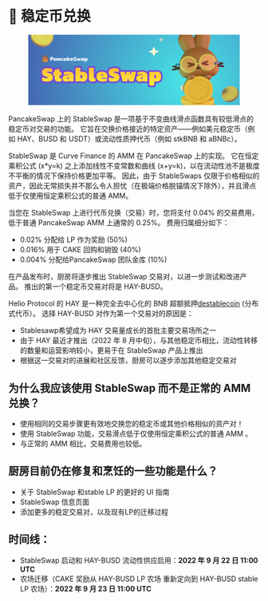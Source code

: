 # 🔄 稳定币兑换

<figure><img src="../../.gitbook/assets/docs masthead (1).png" alt=""><figcaption></figcaption></figure>

PancakeSwap 上的 StableSwap 是一项基于不变曲线滑点函数具有较低滑点的稳定币对交易的功能。 它旨在交换价格接近的特定资产——例如美元稳定币（例如 HAY、BUSD 和 USDT）或流动性质押代币（例如 stkBNB 和 aBNBc）。&#x20;

StableSwap 是 Curve Finance 的 AMM 在 PancakeSwap 上的实现。 它在恒定乘积公式 (x\*y=k) 之上添加线性不变常数和曲线 (x+y=k)，以在流动性池不是极度不平衡的情况下保持价格更加平等。 因此，由于 StableSwaps 仅限于价格相似的资产，因此无常损失并不那么令人担忧（在极端价格脱锚情况下除外），并且滑点低于仅使用恒定乘积公式的普通 AMM。&#x20;

当您在 StableSwap 上进行代币兑换（交易）时，您将支付 0.04% 的交易费用，低于普通 PancakeSwap AMM 上通常的 0.25%。 费用归属细分如下：

* 0.02% 分配给 LP 作为奖励 (50%)&#x20;
* 0.016% 用于 CAKE 回购和销毁 (40%)&#x20;
* 0.004% 分配给PancakeSwap 团队金库 (10%)

在产品发布时，厨房将逐步推出 StableSwap 交易对，以进一步测试和改进产品。 推出的第一个稳定币交易对将是 HAY-BUSD。&#x20;

Helio Protocol 的 HAY 是一种完全去中心化的 BNB 超额抵押[destablecoin](https://docs.helio.money/v/chinese/) (分布式代币）。 选择 HAY-BUSD 对作为第一个交易对的原因是：&#x20;

* Stablesawp希望成为 HAY 交易量成长的首批主要交易场所之一&#x20;
* 由于 HAY 最近才推出（2022 年 8 月中旬），与其他稳定币相比，流动性转移的数量和运营影响较小，更易于在 StableSwap 产品上推出&#x20;
* 根据这一交易对的进展和社区反馈，厨房可以逐步添加其他稳定交易对

## 为什么我应该使用 StableSwap 而不是正常的 AMM 兑换？&#x20;

* 使用相同的交易步骤更有效地交换您的稳定币或其他价格相似的资产对！
* 使用 StableSwap 功能，交易滑点低于仅使用恒定乘积公式的普通 AMM 。
* 与正常的 AMM 相比，交易费用也较低。

## 厨房目前仍在修复和烹饪的一些功能是什么？&#x20;

* 关于 StableSwap 和stable LP 的更好的 UI 指南&#x20;
* StableSwap 信息页面&#x20;
* 添加更多的稳定交易对，以及现有LP的迁移过程

## 时间线：&#x20;

* StableSwap 启动和 HAY-BUSD 流动性供应启用：**2022 年 9 月 22 日 11:00 UTC**&#x20;
* 农场迁移（CAKE 奖励从 HAY-BUSD LP 农场 重新定向到 HAY-BUSD stable LP 农场）：**2022 年 9 月 23 日 11:00 UTC**
